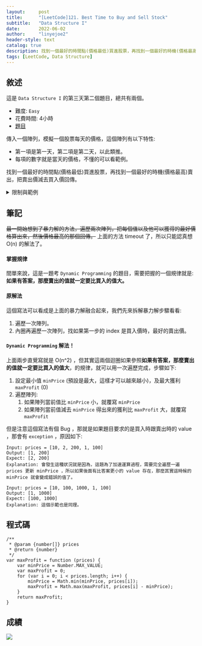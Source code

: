 ```yaml
---
layout:     post
title:      "[LeetCode]121. Best Time to Buy and Sell Stock"
subtitle:   "Data Structure I"
date:       2022-06-02
author:     "linyejoe2"
header-style: text
catalog: true
description: 找到一個最好的時間點(價格最低)買進股票，再找到一個最好的時機(價格最高)賣出，把賣出價減去買入價回傳。
tags: [LeetCode, Data Structure]
---
```


## 敘述

這是 `Data Structure I` 的第三天第二個題目，總共有兩個。

+ 難度: `Easy`
+ 花費時間: 4小時
+ [題目](https://leetcode.com/problems/best-time-to-buy-and-sell-stock/)

傳入一個陣列，模擬一個股票每天的價格，這個陣列有以下特性:
+ 第一項是第一天，第二項是第二天，以此類推。
+ 每項的數字就是當天的價格，不懂的可以看範例。

找到一個最好的時間點(價格最低)買進股票，再找到一個最好的時機(價格最高)賣出，把賣出價減去買入價回傳。

<details><summary>限制與範例</summary>
<pre>
**限制:**

-  `1 <= prices.length <= 10^5`
-  `0 <= prices[i] <= 10^4`

**Example 1:**

```=
Input: prices = [7,1,5,3,6,4]
Output: 5
Explanation: 第二天買入價格最好(1元)，然後持有三天之後在第五天賣出(6元)，這樣得到的利潤就是 6-1=5 所以我們回傳最後答案 5 。
```

**Example 2:**

```=
Input: prices = [7,6,4,3,1]
Output: 0
Explanation: 在這個例子裡，怎麼買都是賠錢的，所以就不買了，回傳 0 (至少比賠錢好)
```
</pre></details>

## 筆記

~~最一開始想到了暴力解的方法，遍歷兩次陣列，把每個值以及他可以獲得的最好價格算出來，然後價格最高的那個回傳。~~ 
上面的方法 timeout 了，所以只能認真想 O(n) 的解法了。

#### 掌握規律

間單來說，這是一題考 `Dynamic Programming` 的題目，需要把握的一個規律就是:
**如果有答案，那麼賣出的值就一定要比買入的值大。**

#### 原解法

這個寫法可以看成是上面的暴力解融合起來，我們先來拆解暴力解步驟看看:
1. 遍歷一次陣列。
2. 內圈再遍歷一次陣列，找如果第一步的 index 是買入價時，最好的賣出價。

#### `Dynamic Programming` 解法！

上面兩步直覺寫就是 O(n^2) ，但其實這兩個迴圈如果參照**如果有答案，那麼賣出的值就一定要比買入的值大**，的規律，就可以用一次遍歷完成，步驟如下:
1. 設定最小值 `minPrice` (預設是最大，這樣才可以越來越小)，及最大獲利 `maxProfit` (0)
2. 遍歷陣列:
    1. 如果陣列當前值比 `minPrice` 小，就覆寫 `minPrice` 
    2. 如果陣列當前值減去 `minPrice` 得出來的獲利比 `maxProfit` 大，就覆寫 `maxProfit` 

但是注意這個寫法有個 Bug ，那就是如果題目要求的是買入時跟賣出時的 value ，那會有 `exception` ，原因如下:

```=
Input: prices = [10, 2, 200, 1, 100]
Output: [1, 200]
Expect: [2, 200]
Explanation: 會發生這種狀況就是因為，這題為了加速運算過程，需要完全遍歷一遍 prices 更新 minPrice ，所以如果後面有比答案更小的 value 存在，那麼其實這時候的 minPrice 就會變成錯誤的值了。

Input: prices = [10, 100, 1000, 1, 100]
Output: [1, 1000]
Expect: [100, 1000]
Explanation: 這個示範也是同理。
```


## 程式碼

```js=
/**
 * @param {number[]} prices
 * @return {number}
 */
var maxProfit = function (prices) {
    var minPrice = Number.MAX_VALUE;
    var maxProfit = 0;
    for (var i = 0; i < prices.length; i++) {
        minPrice = Math.min(minPrice, prices[i]);
        maxProfit = Math.max(maxProfit, prices[i] - minPrice);
    }
    return maxProfit;
}
```

## 成績

![](https://i.imgur.com/B5iPjiq.png)


<!-- ##### 參考資料 -->